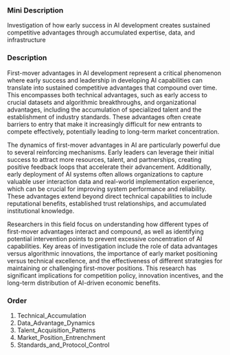 ### Mini Description

Investigation of how early success in AI development creates sustained competitive advantages through accumulated expertise, data, and infrastructure

### Description

First-mover advantages in AI development represent a critical phenomenon where early success and leadership in developing AI capabilities can translate into sustained competitive advantages that compound over time. This encompasses both technical advantages, such as early access to crucial datasets and algorithmic breakthroughs, and organizational advantages, including the accumulation of specialized talent and the establishment of industry standards. These advantages often create barriers to entry that make it increasingly difficult for new entrants to compete effectively, potentially leading to long-term market concentration.

The dynamics of first-mover advantages in AI are particularly powerful due to several reinforcing mechanisms. Early leaders can leverage their initial success to attract more resources, talent, and partnerships, creating positive feedback loops that accelerate their advancement. Additionally, early deployment of AI systems often allows organizations to capture valuable user interaction data and real-world implementation experience, which can be crucial for improving system performance and reliability. These advantages extend beyond direct technical capabilities to include reputational benefits, established trust relationships, and accumulated institutional knowledge.

Researchers in this field focus on understanding how different types of first-mover advantages interact and compound, as well as identifying potential intervention points to prevent excessive concentration of AI capabilities. Key areas of investigation include the role of data advantages versus algorithmic innovations, the importance of early market positioning versus technical excellence, and the effectiveness of different strategies for maintaining or challenging first-mover positions. This research has significant implications for competition policy, innovation incentives, and the long-term distribution of AI-driven economic benefits.

### Order

1. Technical_Accumulation
2. Data_Advantage_Dynamics
3. Talent_Acquisition_Patterns
4. Market_Position_Entrenchment
5. Standards_and_Protocol_Control
